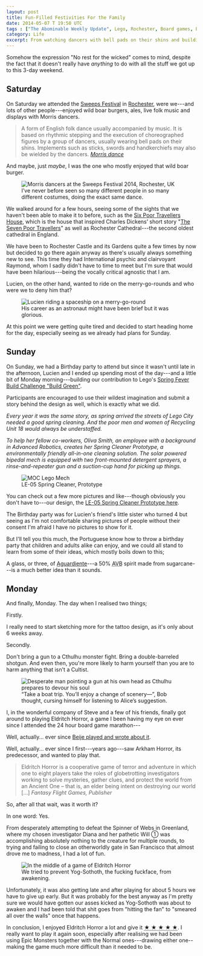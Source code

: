 ```yaml
---
layout: post
title: Fun-Filled Festivities For the Family
date: 2014-05-07 T 19:50 UTC
tags : ["The Abominable Weekly Update", Lego, Rochester, Board games, Eldritch Horror, Birthdays, Cooking]
category: Life
excerpt: From watching dancers with bell pads on their shins and building Lego mechs to getting slightly intoxicated with the Portuguese and protecting the world from an Ancient One, this has been a busy weekend.
---
```

Somehow the expression "No rest for the wicked" comes to mind, despite the fact that it doesn't really have *anything* to do with all the stuff we got up to this 3-day weekend.

## Saturday

On Saturday we attended the [Sweeps Festival][sweeps] in [Rochester][rochester], were we---and lots of other people---enjoyed wild boar burgers, ales, live folk music and displays with Morris dancers.

> A form of English folk dance usually accompanied by music. It is based on rhythmic stepping and the execution of choreographed figures by a group of dancers, usually wearing bell pads on their shins. Implements such as sticks, swords and handkerchiefs may also be wielded by the dancers. <cite>[Morris dance][morris]</cite>

And maybe, just *maybe*, I was the one who mostly enjoyed that wild boar burger.

<div>
<figure>
	<img class="js-lazy-load" data-original="/assets/posts/2014/may/fun-filled-festivities-for-the-family/morris-dancers-at-sweeps-festival-2014-in-rochester-uk.jpg" alt="Morris dancers at the Sweeps Festival 2014, Rochester, UK">
	<figcaption>I’ve never before seen so many different people in so many different costumes, doing the exact same dance.</figcaption>
</figure>
</div>

We walked around for a few hours, seeing some of the sights that we haven't been able to make it to before, such as the [Six Poor Travellers House][poor], which is the house that inspired Charles Dickens’ short story "[The Seven Poor Travellers][dickens]" as well as Rochester Cathedral---the second oldest cathedral in England.

We have been to Rochester Castle and its Gardens quite a few times by now but decided to go there again anyway as there's usually always something new to see. This time they had International psychic and clairvoyant Raymond, whom I sadly didn't have to time to meet but I'm sure that would have been hilarious---being the vocally critical agnostic that I am.

Lucien, on the other hand, wanted to ride on the merry-go-rounds and who were we to deny him that?

<div>
<figure>
	<img class="js-lazy-load" data-original="/assets/posts/2014/may/fun-filled-festivities-for-the-family/lucien-riding-a-spaceship-on-a-merry-go-round.jpg" alt="Lucien riding a spaceship on a merry-go-round">
	<figcaption>His career as an astronaut might have been brief but it was glorious.</figcaption>
</figure>
</div>

At this point we were getting quite tired and decided to start heading home for the day, especially seeing as we already had plans for Sunday.

## Sunday

On Sunday, we had a Birthday party to attend but since it wasn't until late in the afternoon, Lucien and I ended up spending most of the day---and a little bit of Monday morning---building our contribution to Lego's [Spring Fever Build Challenge "Build Green"][spring].

Participants are encouraged to use their wildest imagination and submit a story behind the design as well, which is exactly what we did.

*Every year it was the same story, as spring arrived the streets of Lego City needed a good spring cleaning. And the poor men and women of Recycling Unit 18 would always be understaffed.*

*To help her fellow co-workers, Oliva Smith, an employee with a background in Advanced Robotics, creates her Spring Cleaner Prototype, a environmentally friendly all-in-one cleaning solution. The solar powered bipedal mech is equipped with two front-mounted detergent sprayers, a rinse-and-repeater gun and a suction-cup hand for picking up things.*

<div>
<figure>
	<img class="js-lazy-load" data-original="/assets/posts/2014/may/fun-filled-festivities-for-the-family/lego.jpg" alt="MOC Lego Mech">
	<figcaption>LE-05 Spring Cleaner, Prototype</figcaption>
</figure>
</div>

You can check out a few more pictures and like---though obviously you don't have to---our design, the [LE-05 Spring Cleaner Prototype here][lego].

The Birthday party was for Lucien's friend's little sister who turned 4 but seeing as I'm not comfortable sharing pictures of people without their consent I'm afraid I have no pictures to show for it.

But I'll tell you this much, the Portuguese know how to throw a birthday party that children and adults alike can enjoy, and we could all stand to learn from some of their ideas, which mostly boils down to this;

A glass, or three, of [Aguardiente][booze]---a 50% <abbr title="alcohol by volume">AVB</abbr> spirit made from sugarcane---is a much better idea than it sounds.

## Monday

And finally, Monday. The day when I realised two things;

Firstly.

I really need to start sketching more for the tattoo design, as it's only about 6 weeks away.

Secondly.

Don't bring a gun to a Cthulhu monster fight. Bring a double-barreled shotgun. And even then, you're more likely to harm yourself than you are to harm anything that isn't a Cultist.

<div>
<figure>
	<img class="js-lazy-load" data-original="/assets/posts/2014/may/fun-filled-festivities-for-the-family/eldritch-horror-promo-artwork.jpg" alt="Desperate man pointing a gun at his own head as Cthulhu prepares to devour his soul">
	<figcaption>“Take a boat trip. You’ll enjoy a change of scenery—”, Bob thought, cursing himself for listening to Alice’s suggestion.</figcaption>
</figure>
</div>

I, in the wonderful company of Steve and a few of his friends, finally got around to playing Eldritch Horror, a game I been having my eye on ever since I attended the 24 hour board game marathon---

Well, actually... ever since [Beije played and wrote about it][beije].

Well, actually... ever since I first---years ago---saw Arkham Horror, its predecessor, and wanted to play that.

> Eldritch Horror is a cooperative game of terror and adventure in which one to eight players take the roles of globetrotting investigators working to solve mysteries, gather clues, and protect the world from an Ancient One – that is, an elder being intent on destroying our world [...] <cite>Fantasy Flight Games, Publisher</cite>

So, after all that wait, was it worth it?

In one word: Yes.

From desperately attempting to defeat the Spinner of Webs in Greenland, where my chosen investigator Diana and her pathetic Will &#x2460; was accomplishing absolutely nothing to the creature for multiple rounds, to trying and failing to close an otherworldly gate in San Francisco that almost drove me to madness, I had a lot of fun.

<div>
<figure>
	<img class="js-lazy-load" data-original="/assets/posts/2014/may/fun-filled-festivities-for-the-family/in-the-middle-of-a-game-of-eldritch-horror.jpg" alt="In the middle of a game of Eldritch Horror">
	<figcaption>We tried to prevent Yog-Sothoth, the fucking fuckface, from awakening.</figcaption>
</figure>
</div>

Unfortunately, it was also getting late and after playing for about 5 hours we have to give up early. But it was probably for the best anyway as I'm pretty sure we would have gotten our asses kicked as Yog-Sothoth was about to awaken and I had been told that shit goes from "hitting the fan" to "smeared all over the walls" once that happens.

In conclusion, I enjoyed Eldritch Horror a lot and give it <abbr title="5 stars out of 5">★&nbsp;★&nbsp;★&nbsp;★&nbsp;★</abbr>. I really want to play it again soon, especially after realising we had been using Epic Monsters together with the Normal ones---drawing either one--making the game much more difficult than it needed to be.

[sweeps]: http://www.visitmedway.org/events/sweeps-festival-2014
[morris]: http://en.wikipedia.org/wiki/Morris_dance
[rochester]: http://www.openstreetmap.org/#map=9/51.3280/0.3406
[poor]: http://www.richardwatts.org.uk/poortravellers1.html
[dickens]: http://www.gutenberg.org/ebooks/1392
[lego]: http://www.us.lego.com/en-gb/gallery/6897dfcf-5cac-4123-980b-693881f15d94?index=8&categoryid=6d0b4f5b-0c78-4ded-8657-b98a412d9e0a
[spring]: http://www.us.lego.com/en-gb/gallery?categoryid=6d0b4f5b-0c78-4ded-8657-b98a412d9e0a&icmp=couk19homere2gallerynewcompetition
[booze]: http://en.wikipedia.org/wiki/Aguardiente
[dunwich]: http://en.wikipedia.org/wiki/The_Dunwich_Horror
[beije]: http://www.benjaminhorn.se/post/eldritch-horror/